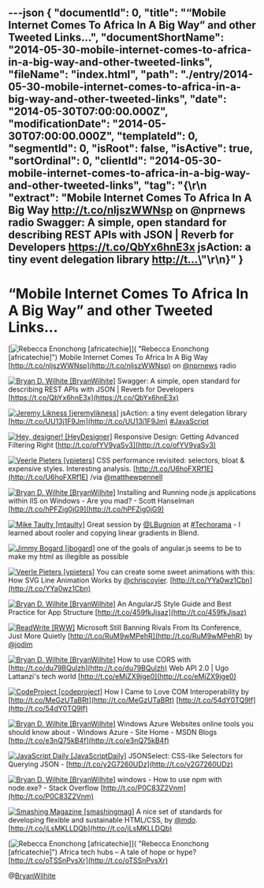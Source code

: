 ---json
{
  "documentId": 0,
  "title": "“Mobile Internet Comes To Africa In A Big Way” and other Tweeted Links…",
  "documentShortName": "2014-05-30-mobile-internet-comes-to-africa-in-a-big-way-and-other-tweeted-links",
  "fileName": "index.html",
  "path": "./entry/2014-05-30-mobile-internet-comes-to-africa-in-a-big-way-and-other-tweeted-links",
  "date": "2014-05-30T07:00:00.000Z",
  "modificationDate": "2014-05-30T07:00:00.000Z",
  "templateId": 0,
  "segmentId": 0,
  "isRoot": false,
  "isActive": true,
  "sortOrdinal": 0,
  "clientId": "2014-05-30-mobile-internet-comes-to-africa-in-a-big-way-and-other-tweeted-links",
  "tag": "{\r\n  \"extract\": \"Mobile Internet Comes To Africa In A Big Way <http://t.co/nljszWWNsp> on @nprnews radio  Swagger: A simple, open standard for describing REST APIs with JSON | Reverb for Developers <https://t.co/QbYx6hnE3x>  jsAction: a tiny event delegation library <http://t...\>"\r\n}"
}
---

# “Mobile Internet Comes To Africa In A Big Way” and other Tweeted Links…

[<img alt="Rebecca Enonchong [africatechie]" src="https://songhay.blob.core.windows.net/shared-social-twitter/africatechie.jpg">]( "Rebecca Enonchong [africatechie]") <span>Mobile Internet Comes To Africa In A Big Way [http://t.co/nljszWWNsp](http://t.co/nljszWWNsp) on [@nprnews](http://twitter.com/nprnews) radio</span>

[<img alt="Bryan D. Wilhite [BryanWilhite]" src="https://songhay.blob.core.windows.net/shared-social-twitter/BryanWilhite.jpeg">](http://t.co/UNdqV0Z1zz "Bryan D. Wilhite [BryanWilhite]") <span>Swagger: A simple, open standard for describing REST APIs with JSON | Reverb for Developers [https://t.co/QbYx6hnE3x](https://t.co/QbYx6hnE3x)</span>

[<img alt="Jeremy Likness [jeremylikness]" src="https://songhay.blob.core.windows.net/shared-social-twitter/jeremylikness.png">](http://t.co/WRlhr12CpE "Jeremy Likness [jeremylikness]") <span>jsAction: a tiny event delegation library [http://t.co/UU13j1F9Jm](http://t.co/UU13j1F9Jm) [#JavaScript](http://search.twitter.com/search?q=%23JavaScript)</span>

[<img alt="Hey, designer! [HeyDesigner]" src="https://songhay.blob.core.windows.net/shared-social-twitter/HeyDesigner.png">](http://t.co/11OncaTVT7 "Hey, designer! [HeyDesigner]") <span>Responsive Design: Getting Advanced Filtering Right [http://t.co/ofYV9yaSv3](http://t.co/ofYV9yaSv3)</span>

[<img alt="Veerle Pieters [vpieters]" src="https://songhay.blob.core.windows.net/shared-social-twitter/vpieters.jpg">](http://t.co/A4ZEwCEPEs "Veerle Pieters [vpieters]") <span>CSS performance revisited: selectors, bloat & expensive styles. Interesting analysis. [http://t.co/U6hoFXRf1E](http://t.co/U6hoFXRf1E) /via [@matthewpennell](http://twitter.com/matthewpennell)</span>

[<img alt="Bryan D. Wilhite [BryanWilhite]" src="https://songhay.blob.core.windows.net/shared-social-twitter/BryanWilhite.jpeg">](http://t.co/UNdqV0Z1zz "Bryan D. Wilhite [BryanWilhite]") <span>Installing and Running node.js applications within IIS on Windows - Are you mad? - Scott Hanselman [http://t.co/hPFZig0jG9](http://t.co/hPFZig0jG9)</span>

[<img alt="Mike Taulty [mtaulty]" src="https://songhay.blob.core.windows.net/shared-social-twitter/mtaulty.png">](http://t.co/iVomBMJ51E "Mike Taulty [mtaulty]") <span>Great session by [@LBugnion](http://twitter.com/LBugnion) at [#Techorama](http://search.twitter.com/search?q=%23Techorama) - I learned about rooler and copying linear gradients in Blend.</span>

[<img alt="Jimmy Bogard [jbogard]" src="https://songhay.blob.core.windows.net/shared-social-twitter/jbogard.png">](http://t.co/OxltGBerJu "Jimmy Bogard [jbogard]") <span>one of the goals of angular.js seems to be to make my html as illegible as possible</span>

[<img alt="Veerle Pieters [vpieters]" src="https://songhay.blob.core.windows.net/shared-social-twitter/vpieters.jpg">](http://t.co/A4ZEwCEPEs "Veerle Pieters [vpieters]") <span>You can create some sweet animations with this: How SVG Line Animation Works by [@chriscoyier](http://twitter.com/chriscoyier). [http://t.co/YYa0wz1Cbn](http://t.co/YYa0wz1Cbn)</span>

[<img alt="Bryan D. Wilhite [BryanWilhite]" src="https://songhay.blob.core.windows.net/shared-social-twitter/BryanWilhite.jpeg">](http://t.co/UNdqV0Z1zz "Bryan D. Wilhite [BryanWilhite]") <span>An AngularJS Style Guide and Best Practice for App Structure [http://t.co/459fkJjsaz](http://t.co/459fkJjsaz)</span>

[<img alt="ReadWrite [RWW]" src="https://songhay.blob.core.windows.net/shared-social-twitter/RWW.jpeg">](http://t.co/pi102Lb7UV "ReadWrite [RWW]") <span>Microsoft Still Banning Rivals From Its Conference, Just More Quietly [http://t.co/RuM9wMPehR](http://t.co/RuM9wMPehR) by [@jodim](http://twitter.com/jodim)</span>

[<img alt="Bryan D. Wilhite [BryanWilhite]" src="https://songhay.blob.core.windows.net/shared-social-twitter/BryanWilhite.jpeg">](http://t.co/UNdqV0Z1zz "Bryan D. Wilhite [BryanWilhite]") <span>How to use CORS with [http://t.co/du79BQulzh](http://t.co/du79BQulzh) Web API 2.0 | Ugo Lattanzi's tech world [http://t.co/eMjZX9jge0](http://t.co/eMjZX9jge0)</span>

[<img alt="CodeProject [codeproject]" src="https://songhay.blob.core.windows.net/shared-social-twitter/codeproject.png">](http://t.co/4uZjbAWyZS "CodeProject [codeproject]") <span>How I Came to Love COM Interoperability by [http://t.co/MeGzUTaBRt](http://t.co/MeGzUTaBRt) [http://t.co/54dY0TQ9lf](http://t.co/54dY0TQ9lf)</span>

[<img alt="Bryan D. Wilhite [BryanWilhite]" src="https://songhay.blob.core.windows.net/shared-social-twitter/BryanWilhite.jpeg">](http://t.co/UNdqV0Z1zz "Bryan D. Wilhite [BryanWilhite]") <span>Windows Azure Websites online tools you should know about - Windows Azure - Site Home - MSDN Blogs [http://t.co/e3nQ75kB4f](http://t.co/e3nQ75kB4f)</span>

[<img alt="JavaScript Daily [JavaScriptDaily]" src="https://songhay.blob.core.windows.net/shared-social-twitter/JavaScriptDaily.png">](http://t.co/56rEexiC7n "JavaScript Daily [JavaScriptDaily]") <span>JSONSelect: CSS-like Selectors for Querying JSON - [http://t.co/y2G7260UDz](http://t.co/y2G7260UDz)</span>

[<img alt="Bryan D. Wilhite [BryanWilhite]" src="https://songhay.blob.core.windows.net/shared-social-twitter/BryanWilhite.jpeg">](http://t.co/UNdqV0Z1zz "Bryan D. Wilhite [BryanWilhite]") <span>windows - How to use npm with node.exe? - Stack Overflow [http://t.co/P0C83Z2Vnm](http://t.co/P0C83Z2Vnm)</span>

[<img alt="Smashing Magazine [smashingmag]" src="https://songhay.blob.core.windows.net/shared-social-twitter/smashingmag.png">](http://t.co/GWd3gP4kCk "Smashing Magazine [smashingmag]") <span>A nice set of standards for developing flexible and sustainable HTML/CSS, by [@mdo](http://twitter.com/mdo). [http://t.co/jLsMKLLDQb](http://t.co/jLsMKLLDQb)</span>

[<img alt="Rebecca Enonchong [africatechie]" src="https://songhay.blob.core.windows.net/shared-social-twitter/africatechie.jpg">]( "Rebecca Enonchong [africatechie]") <span>Africa tech hubs – A tale of hope or hype?[http://t.co/oTSSnPvsXr](http://t.co/oTSSnPvsXr)</span>

@[BryanWilhite](https://twitter.com/BryanWilhite)
